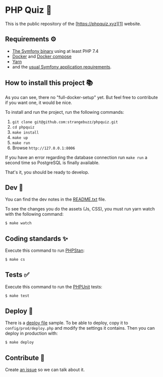 PHP Quiz 🐘
===========

This is the public repository of the [https://phpquiz.xyz][1] website.


Requirements ⚙
--------------

  * [The Symfony binary][4] using at least PHP 7.4
  * [Docker][5] and [Docker compose][6]
  * [Yarn][7]
  * and the [usual Symfony application requirements][2].


How to install this project 📚
------------------------------

As you can see, there no "full-docker-setup" yet. But feel free to contribute if
you want one, it would be nice.

To install and run the project, run the following commands:

  1. `git clone git@github.com:strangebuzz/phpquiz.git`
  1. `cd phpquiz`
  1. `make install`
  1. `make up`
  1. `make run`
  1. Browse `http://127.0.0.1:8006`

If you have an error regarding the database connection run `make run` a second
time so PostgreSQL is finally available.

That's it, you should be ready to develop.


Dev 📔
------

You can find the dev notes in the [README.txt][8] file.

To see the changes you do the assets (Js, CSS), you must run yarn watch with the
following command:

```bash
$ make watch
```


Coding standards ✨
-------------------

Execute this command to run [PHPStan][9]:

```bash
$ make cs
```


Tests ✅
--------

Execute this command to run the [PHPUnit][11] tests:

```bash
$ make test
```

Deploy 🚀
--------

There is a [deploy file][10] sample. To be able to deploy, copy it to `config/prod/deploy.php`
and modify the settings it contains. Then you can deploy in production with:

```bash
$ make deploy
```


Contribute 🤝
-------------

Create [an issue][3] so we can talk about it.

[1]: https://phpquiz.xyz
[2]: https://symfony.com/doc/current/setup.html#technical-requirements
[3]: https://github.com/strangebuzz/phpquiz/issues
[4]: https://symfony.com/download
[5]: https://www.docker.com/get-started
[6]: https://docs.docker.com/compose/
[7]: https://yarnpkg.com/
[8]: README.txt
[9]: https://github.com/phpstan/phpstan
[10]: config/prod/deploy_sample.php
[11]: https://phpunit.de/
